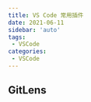 ```yaml
---
title: VS Code 常用插件
date: 2021-06-11
sidebar: 'auto'
tags:
 - VSCode
categories:
 - VSCode
---
```



## GitLens
